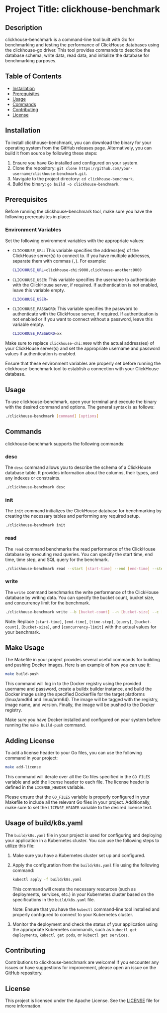 # Project Title: clickhouse-benchmark

## Description

clickhouse-benchmark is a command-line tool built with Go for benchmarking and testing the performance of ClickHouse databases using the clickhouse-go driver. This tool provides commands to describe the database schema, write data, read data, and initialize the database for benchmarking purposes.

## Table of Contents

- [Installation](#installation)
- [Prerequisites](#prerequisites)
- [Usage](#usage)
- [Commands](#commands)
- [Contributing](#contributing)
- [License](#license)

## Installation

To install clickhouse-benchmark, you can download the binary for your operating system from the GitHub releases page. Alternatively, you can build it from source by following these steps:

1. Ensure you have Go installed and configured on your system.
2. Clone the repository: `git clone https://github.com/your-username/clickhouse-benchmark.git`.
3. Navigate to the project directory: `cd clickhouse-benchmark`.
4. Build the binary: `go build -o clickhouse-benchmark`.

## Prerequisites

Before running the clickhouse-benchmark tool, make sure you have the following prerequisites in place:

### Environment Variables

Set the following environment variables with the appropriate values:

- `CLICKHOUSE_URL`: This variable specifies the address(es) of the ClickHouse server(s) to connect to. If you have multiple addresses, separate them with commas (`,`). For example:

  ```bash
  CLICKHOUSE_URL=clickhouse-chi:9000,clickhouse-another:9000
  ```

- `CLICKHOUSE_USER`: This variable specifies the username to authenticate with the ClickHouse server, if required. If authentication is not enabled, leave this variable empty.

  ```bash
  CLICKHOUSE_USER=
  ```

- `CLICKHOUSE_PASSWORD`: This variable specifies the password to authenticate with the ClickHouse server, if required. If authentication is not enabled or if you want to connect without a password, leave this variable empty.

  ```bash
  CLICKHOUSE_PASSWORD=xx
  ```

Make sure to replace `clickhouse-chi:9000` with the actual address(es) of your ClickHouse server(s) and set the appropriate username and password values if authentication is enabled.

Ensure that these environment variables are properly set before running the clickhouse-benchmark tool to establish a connection with your ClickHouse database.

## Usage

To use clickhouse-benchmark, open your terminal and execute the binary with the desired command and options. The general syntax is as follows:

```bash
./clickhouse-benchmark [command] [options]
```

## Commands

clickhouse-benchmark supports the following commands:

### desc

The `desc` command allows you to describe the schema of a ClickHouse database table. It provides information about the columns, their types, and any indexes or constraints.

```bash
./clickhouse-benchmark desc
```

### init

The `init` command initializes the ClickHouse database for benchmarking by creating the necessary tables and performing any required setup.

```bash
./clickhouse-benchmark init
```

### read

The `read` command benchmarks the read performance of the ClickHouse database by executing read queries. You can specify the start time, end time, time step, and SQL query for the benchmark.

```bash
./clickhouse-benchmark read --start [start-time] --end [end-time] --step [time-step] --sql [query]
```

### write

The `write` command benchmarks the write performance of the ClickHouse database by writing data. You can specify the bucket count, bucket size, and concurrency limit for the benchmark.

```bash
./clickhouse-benchmark write --b [bucket-count] --n [bucket-size] --c [concurrency-limit]
```

Note: Replace `[start-time]`, `[end-time]`, `[time-step]`, `[query]`, `[bucket-count]`, `[bucket-size]`, and `[concurrency-limit]` with the actual values for your benchmark.

## Make Usage

The Makefile in your project provides several useful commands for building and pushing Docker images. Here is an example of how you can use it:

```bash
make build-push
```

This command will log in to the Docker registry using the provided username and password, create a buildx builder instance, and build the Docker image using the specified Dockerfile for the target platforms (linux/amd64 and linux/arm64). The image will be tagged with the registry, image name, and version. Finally, the image will be pushed to the Docker registry.

Make sure you have Docker installed and configured on your system before running the `make build-push` command.

## Adding License

To add a license header to your Go files, you can use the following command in your project:

```bash
make add-license
```

This command will iterate over all the Go files specified in the `GO_FILES` variable and add the license header to each file. The license header is defined in the `LICENSE_HEADER` variable.

Please ensure that the `GO_FILES` variable is properly configured in your Makefile to include all the relevant Go files in your project. Additionally, make sure to set the `LICENSE_HEADER` variable to the desired license text.

## Usage of build/k8s.yaml

The `build/k8s.yaml` file in your project is used for configuring and deploying your application in a Kubernetes cluster. You can use the following steps to utilize this file:

1. Make sure you have a Kubernetes cluster set up and configured.
2. Apply the configuration from the `build/k8s.yaml` file using the following command:

   ```bash
   kubectl apply -f build/k8s.yaml
   ```

   This command will create the necessary resources (such as deployments, services, etc.) in your Kubernetes cluster based on the specifications in the `build/k8s.yaml` file.

   Note: Ensure that you have the `kubectl` command-line tool installed and properly configured to connect to your Kubernetes cluster.

3. Monitor the deployment and check the status of your application using the appropriate Kubernetes commands, such as `kubectl get deployments`, `kubectl get pods`, or `kubectl get services`.

## Contributing

Contributions to clickhouse-benchmark are welcome! If you encounter any issues or have suggestions for improvement, please open an issue on the GitHub repository.

## License

This project is licensed under the Apache License. See the [LICENSE](LICENSE) file for more information.